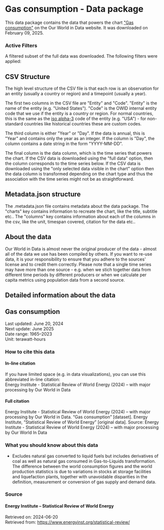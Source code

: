 # Gas consumption - Data package

This data package contains the data that powers the chart ["Gas consumption"](https://ourworldindata.org/grapher/gas-consumption-by-country?v=1&csvType=full&useColumnShortNames=false) on the Our World in Data website. It was downloaded on February 09, 2025.

### Active Filters

A filtered subset of the full data was downloaded. The following filters were applied:

## CSV Structure

The high level structure of the CSV file is that each row is an observation for an entity (usually a country or region) and a timepoint (usually a year).

The first two columns in the CSV file are "Entity" and "Code". "Entity" is the name of the entity (e.g. "United States"). "Code" is the OWID internal entity code that we use if the entity is a country or region. For normal countries, this is the same as the [iso alpha-3](https://en.wikipedia.org/wiki/ISO_3166-1_alpha-3) code of the entity (e.g. "USA") - for non-standard countries like historical countries these are custom codes.

The third column is either "Year" or "Day". If the data is annual, this is "Year" and contains only the year as an integer. If the column is "Day", the column contains a date string in the form "YYYY-MM-DD".

The final column is the data column, which is the time series that powers the chart. If the CSV data is downloaded using the "full data" option, then the column corresponds to the time series below. If the CSV data is downloaded using the "only selected data visible in the chart" option then the data column is transformed depending on the chart type and thus the association with the time series might not be as straightforward.

## Metadata.json structure

The .metadata.json file contains metadata about the data package. The "charts" key contains information to recreate the chart, like the title, subtitle etc.. The "columns" key contains information about each of the columns in the csv, like the unit, timespan covered, citation for the data etc..

## About the data

Our World in Data is almost never the original producer of the data - almost all of the data we use has been compiled by others. If you want to re-use data, it is your responsibility to ensure that you adhere to the sources' license and to credit them correctly. Please note that a single time series may have more than one source - e.g. when we stich together data from different time periods by different producers or when we calculate per capita metrics using population data from a second source.

## Detailed information about the data


## Gas consumption
Last updated: June 20, 2024  
Next update: June 2025  
Date range: 1965–2023  
Unit: terawatt-hours  


### How to cite this data

#### In-line citation
If you have limited space (e.g. in data visualizations), you can use this abbreviated in-line citation:  
Energy Institute - Statistical Review of World Energy (2024) – with major processing by Our World in Data

#### Full citation
Energy Institute - Statistical Review of World Energy (2024) – with major processing by Our World in Data. “Gas consumption” [dataset]. Energy Institute, “Statistical Review of World Energy” [original data].
Source: Energy Institute - Statistical Review of World Energy (2024) – with major processing by Our World In Data

### What you should know about this data
* Excludes natural gas converted to liquid fuels but includes derivatives of coal as well as natural gas consumed in Gas-to-Liquids transformation. The difference between the world consumption figures and the world production statistics is due to variations in stocks at storage facilities and liquefaction plants, together with unavoidable disparities in the definition, measurement or conversion of gas supply and demand data.

### Source

#### Energy Institute – Statistical Review of World Energy
Retrieved on: 2024-06-20  
Retrieved from: https://www.energyinst.org/statistical-review/  


    